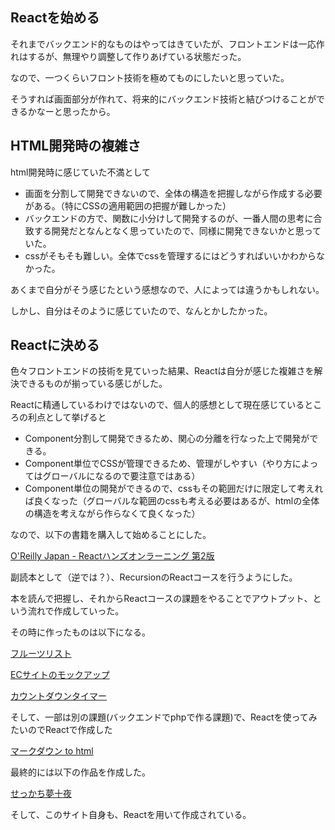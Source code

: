 ## Reactを始める

それまでバックエンド的なものはやってはきていたが、フロントエンドは一応作れはするが、無理やり調整して作りあげている状態だった。

なので、一つくらいフロント技術を極めてものにしたいと思っていた。

そうすれば画面部分が作れて、将来的にバックエンド技術と結びつけることができるかなーと思ったから。

## HTML開発時の複雑さ

html開発時に感じていた不満として

- 画面を分割して開発できないので、全体の構造を把握しながら作成する必要がある。（特にCSSの適用範囲の把握が難しかった）
- バックエンドの方で、関数に小分けして開発するのが、一番人間の思考に合致する開発だとなんとなく思っていたので、同様に開発できないかと思っていた。
- cssがそもそも難しい。全体でcssを管理するにはどうすればいいかわからなかった。

あくまで自分がそう感じたという感想なので、人によっては違うかもしれない。

しかし、自分はそのように感じていたので、なんとかしたかった。

## Reactに決める

色々フロントエンドの技術を見ていった結果、Reactは自分が感じた複雑さを解決できるものが揃っている感じがした。

Reactに精通しているわけではないので、個人的感想として現在感じているところの利点として挙げると
- Component分割して開発できるため、関心の分離を行なった上で開発ができる。
- Component単位でCSSが管理できるため、管理がしやすい（やり方によってはグローバルになるので要注意ではある）
- Component単位の開発ができるので、cssもその範囲だけに限定して考えれば良くなった（グローバルな範囲のcssも考える必要はあるが、htmlの全体の構造を考えながら作らなくて良くなった）

なので、以下の書籍を購入して始めることにした。

[O'Reilly Japan - Reactハンズオンラーニング 第2版](https://www.oreilly.co.jp/books/9784873119380/)

副読本として（逆では？）、RecursionのReactコースを行うようにした。

本を読んで把握し、それからReactコースの課題をやることでアウトプット、という流れで作成していった。

その時に作ったものは以下になる。

[フルーツリスト](https://www.kip2.dev/products/fruit-list)

[ECサイトのモックアップ](https://www.kip2.dev/products/EC-site-product-list)

[カウントダウンタイマー](https://www.kip2.dev/products/countdown-timer) 

そして、一部は別の課題(バックエンドでphpで作る課題)で、Reactを使ってみたいのでReactで作成した

[マークダウン to html](https://www.kip2.dev/products/markdown-to-html)


最終的には以下の作品を作成した。

[せっかち夢十夜](https://www.kip2.dev/products/clicker-yume-juya)


そして、このサイト自身も、Reactを用いて作成されている。